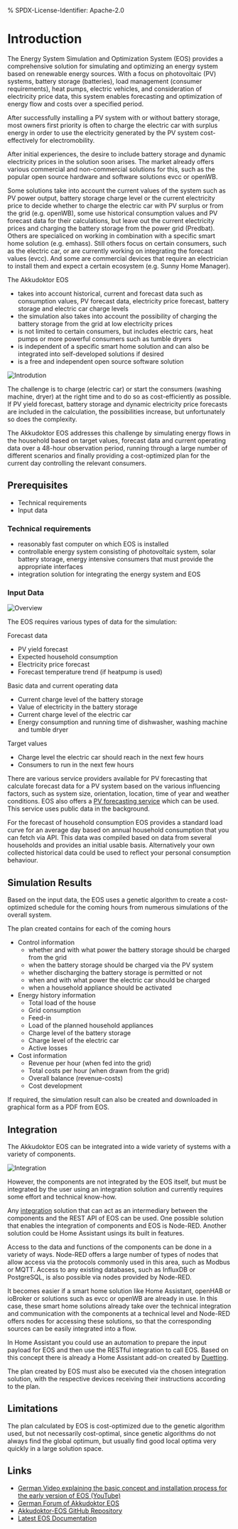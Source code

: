 % SPDX-License-Identifier: Apache-2.0

# Introduction

The Energy System Simulation and Optimization System (EOS) provides a comprehensive
solution for simulating and optimizing an energy system based on renewable energy
sources. With a focus on photovoltaic (PV) systems, battery storage (batteries), load
management (consumer requirements), heat pumps, electric vehicles, and consideration of
electricity price data, this system enables forecasting and optimization of energy flow
and costs over a specified period.

After successfully installing a PV system with or without battery storage, most owners
first priority is often to charge the electric car with surplus energy in order to use
the electricity generated by the PV system cost-effectively for electromobility.

After initial experiences, the desire to include battery storage and dynamic electricity
prices in the solution soon arises. The market already offers various commercial and
non-commercial solutions for this, such as the popular open source hardware and software
solutions evcc or openWB.

Some solutions take into account the current values ​​of the system such as PV power
output, battery storage charge level or the current electricity price to decide whether
to charge the electric car with PV surplus or from the grid (e.g. openWB), some use
historical consumption values ​​and PV forecast data for their calculations, but leave out
the current electricity prices and charging the battery storage from the power grid
(Predbat). Others are specialiced on working in combination with a specific smart home
solution (e.g. emhass). Still others focus on certain consumers, such as the electric car,
or are currently working on integrating the forecast values ​​(evcc). And some are commercial
devices that require an electrician to install them and expect a certain ecosystem
(e.g. Sunny Home Manager).

The Akkudoktor EOS

- takes into account historical, current and forecast data such as consumption values, PV
  forecast data, electricity price forecast, battery storage and electric car charge levels
- the simulation also takes into account the possibility of charging the battery storage
  from the grid at low electricity prices
- is not limited to certain consumers, but includes electric cars, heat pumps or more
  powerful consumers such as tumble dryers
- is independent of a specific smart home solution and can also be integrated into
  self-developed solutions if desired
- is a free and independent open source software solution

![Introdution](../_static/introduction/introduction.png)

The challenge is to charge (electric car) or start the consumers (washing machine, dryer)
at the right time and to do so as cost-efficiently as possible. If PV yield forecast,
battery storage and dynamic electricity price forecasts are included in the calculation,
the possibilities increase, but unfortunately so does the complexity.

The Akkudoktor EOS addresses this challenge by simulating energy flows in the household
based on target values, forecast data and current operating data over a 48-hour
observation period, running through a large number of different scenarios and finally
providing a cost-optimized plan for the current day controlling the relevant consumers.

## Prerequisites

- Technical requirements
- Input data

### Technical requirements

- reasonably fast computer on which EOS is installed
- controllable energy system consisting of photovoltaic system, solar battery storage,
  energy intensive consumers that must provide the appropriate interfaces
- integration solution for integrating the energy system and EOS

### Input Data

![Overview](../_static/introduction/overview.png)

The EOS requires various types of data for the simulation:

Forecast data

- PV yield forecast
- Expected household consumption
- Electricity price forecast
- Forecast temperature trend (if heatpump is used)

Basic data and current operating data

- Current charge level of the battery storage
- Value of electricity in the battery storage
- Current charge level of the electric car
- Energy consumption and running time of dishwasher, washing machine and tumble dryer

Target values

- Charge level the electric car should reach in the next few hours
- Consumers to run in the next few hours

There are various service providers available for PV forecasting that calculate forecast
data for a PV system based on the various influencing factors, such as system size,
orientation, location, time of year and weather conditions. EOS also offers a
[PV forecasting service](#prediction-page) which can be used. This service uses
public data in the background.

For the forecast of household consumption EOS provides a standard load curve for an
average day based on annual household consumption that you can fetch via API. This data
was compiled based on data from several households and provides an initial usable basis.
Alternatively your own collected historical data could be used to reflect your personal
consumption behaviour.

## Simulation Results

Based on the input data, the EOS uses a genetic algorithm to create a cost-optimized
schedule for the coming hours from numerous simulations of the overall system.

The plan created contains for each of the coming hours

- Control information
  - whether and with what power the battery storage should be charged from the grid
  - when the battery storage should be charged via the PV system
  - whether discharging the battery storage is permitted or not
  - when and with what power the electric car should be charged
  - when a household appliance should be activated
- Energy history information
  - Total load of the house
  - Grid consumption
  - Feed-in
  - Load of the planned household appliances
  - Charge level of the battery storage
  - Charge level of the electric car
  - Active losses
- Cost information
  - Revenue per hour (when fed into the grid)
  - Total costs per hour (when drawn from the grid)
  - Overall balance (revenue-costs)
  - Cost development

If required, the simulation result can also be created and downloaded in graphical
form as a PDF from EOS.

## Integration

The Akkudoktor EOS can be integrated into a wide variety of systems with a variety
of components.

![Integration](../_static/introduction/integration.png)

However, the components are not integrated by the EOS itself, but must be integrated by
the user using an integration solution and currently requires some effort and technical
know-how.

Any [integration](#integration-page) solution that can act as an intermediary between the
components and the REST API of EOS can be used. One possible solution that enables the
integration of components and EOS is Node-RED. Another solution could be Home Assistant
usings its built in features.

Access to the data and functions of the components can be done in a variety of ways.
Node-RED offers a large number of types of nodes that allow access via the protocols
commonly used in this area, such as Modbus or MQTT. Access to any existing databases,
such as InfluxDB or PostgreSQL, is also possible via nodes provided by Node-RED.

It becomes easier if a smart home solution like Home Assistant, openHAB or ioBroker or
solutions such as evcc or openWB are already in use. In this case, these smart home
solutions already take over the technical integration and communication with the components
at a technical level and Node-RED offers nodes for accessing these solutions, so that the
corresponding sources can be easily integrated into a flow.

In Home Assistant you could use an automation to prepare the input payload for EOS and
then use the RESTful integration to call EOS. Based on this concept there is already a
Home Assistant add-on created by [Duetting](#duetting-solution).

The plan created by EOS must also be executed via the chosen integration solution,
with the respective devices receiving their instructions according to the plan.

## Limitations

The plan calculated by EOS is cost-optimized due to the genetic algorithm used, but not
necessarily cost-optimal, since genetic algorithms do not always find the global optimum,
but usually find good local optima very quickly in a large solution space.

## Links

- [German Video explaining the basic concept and installation process for the early version of EOS (YouTube)](https://www.youtube.com/live/ftQULW4-1ts?si=oDdBBifCpUmiCXaY)
- [German Forum of Akkudoktor EOS](https://akkudoktor.net/c/der-akkudoktor/eos)
- [Akkudoktor-EOS GitHub Repository](https://github.com/Akkudoktor-EOS/EOS)
- [Latest EOS Documentation](https://akkudoktor-eos.readthedocs.io/en/latest/)

